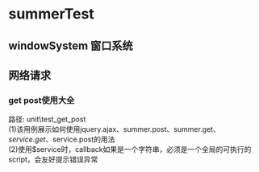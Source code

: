 # summerTest
## windowSystem  窗口系统

## 网络请求
### get post使用大全  
路径: unit\test_get_post    
(1)该用例展示如何使用jquery.ajax、summer.post、summer.get、$service.get、$service.post的用法    
(2)使用$service时，callback如果是一个字符串，必须是一个全局的可执行的script，会友好提示错误异常    



